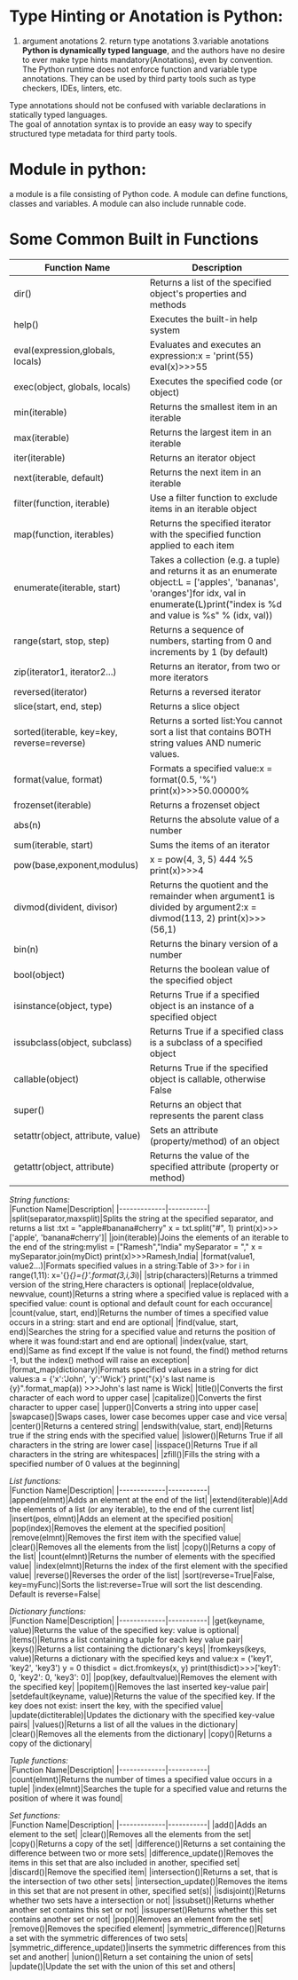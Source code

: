 # Type Hinting or Anotation is Python: <br>
1. argument anotations 2. return type anotations 3.variable anotations   
**Python is dynamically typed language**, and the authors have no desire to ever make type hints mandatory(Anotations), even by convention.
The Python runtime does not enforce function and variable type annotations. They can be used by third party tools such as type checkers, IDEs, linters, etc.

Type annotations should not be confused with variable declarations in statically typed languages.    
The goal of annotation syntax is to provide an easy way to specify structured type metadata for third party tools.   
# Module in python: 
a module is a file consisting of Python code. A module can define functions, classes and variables. A module can also include runnable code.      
# Some Common Built in Functions     
|Function Name|Description|
|------------------|-----------|
|dir()|	Returns a list of the specified object's properties and methods|
|help()|Executes the built-in help system
|eval(expression,globals, locals)|Evaluates and executes an expression:x = 'print(55) eval(x)>>>55|
|exec(object, globals, locals)|Executes the specified code (or object)|
|min(iterable)|	Returns the smallest item in an iterable|
|max(iterable)|	Returns the largest item in an iterable|
|iter(iterable)|	Returns an iterator object|
|next(iterable, default)|	Returns the next item in an iterable|
|filter(function, iterable)|Use a filter function to exclude items in an iterable object|
|map(function, iterables)|Returns the specified iterator with the specified function applied to each item|
|enumerate(iterable, start)|Takes a collection (e.g. a tuple) and returns it as an enumerate object:L = ['apples', 'bananas', 'oranges']for idx, val in enumerate(L)print("index is %d and value is %s" % (idx, val))|
|range(start, stop, step)|Returns a sequence of numbers, starting from 0 and increments by 1 (by default)|
|zip(iterator1, iterator2...)|Returns an iterator, from two or more iterators
|reversed(iterator)|Returns a reversed iterator|
|slice(start, end, step)|Returns a slice object|
|sorted(iterable, key=key, reverse=reverse)|Returns a sorted list:You cannot sort a list that contains BOTH string values AND numeric values.|
|format(value, format)|	Formats a specified value:x = format(0.5, '%') print(x)>>>50.00000%|
|frozenset(iterable)|Returns a frozenset object|
|abs(n)|Returns the absolute value of a number|
|sum(iterable, start)|	Sums the items of an iterator|
|pow(base,exponent,modulus)|x = pow(4, 3, 5) 4*4*4 %5 print(x)>>>4 |
|divmod(divident, divisor)| Returns the quotient and the remainder when argument1 is divided by argument2:x = divmod(113, 2) print(x)>>>(56,1)|
|bin(n)|Returns the binary version of a number|
|bool(object)|	Returns the boolean value of the specified object|
|isinstance(object, type)|Returns True if a specified object is an instance of a specified object|
|issubclass(object, subclass)|	Returns True if a specified class is a subclass of a specified object|
|callable(object)|Returns True if the specified object is callable, otherwise False|
|super()|Returns an object that represents the parent class|
|setattr(object, attribute, value)|Sets an attribute (property/method) of an object|
|getattr(object, attribute)|Returns the value of the specified attribute (property or method)|             

*String functions:*   
|Function Name|Description|
|-------------|-----------|
|split(separator,maxsplit)|Splits the string at the specified separator, and returns a list :txt = "apple#banana#cherry" x = txt.split("#", 1) print(x)>>>['apple', 'banana#cherry']|
|join(iterable)|Joins the elements of an iterable to the end of the string:mylist = ["Ramesh","India" mySeparator = "," x = mySeparator.join(myDict) print(x)>>>Ramesh,India|
|format(value1, value2...)|Formats specified values in a string:Table of 3>> for i in range(1,11): x='{}*{}={}'.format(3,i,3*i)|
|strip(characters)|Returns a trimmed version of the string,Here characters is optional|
|replace(oldvalue, newvalue, count)|Returns a string where a specified value is replaced with a specified value: count is optional and default count for each occurance|
|count(value, start, end)|Returns the number of times a specified value occurs in a string: start and end are optional|
|find(value, start, end)|Searches the string for a specified value and returns the position of where it was found:start and end are optional|
|index(value, start, end)|Same as find except If the value is not found, the find() method returns -1, but the index() method will raise an exception|
|format_map(dictionary)|Formats specified values in a string for dict values:a = {'x':'John', 'y':'Wick'} print("{x}'s last name is {y}".format_map(a)) >>>John's last name is Wick|
|title()|Converts the first character of each word to upper case|
|capitalize()|Converts the first character to upper case|
|upper()|Converts a string into upper case|
|swapcase()|Swaps cases, lower case becomes upper case and vice versa|
|center()|Returns a centered string|
|endswith(value, start, end)|Returns true if the string ends with the specified value|
|islower()|Returns True if all characters in the string are lower case|
|isspace()|Returns True if all characters in the string are whitespaces|
|zfill()|Fills the string with a specified number of 0 values at the beginning|

*List functions:*   
|Function Name|Description|
|-------------|-----------|
|append(elmnt)|Adds an element at the end of the list|
|extend(iterable)|Add the elements of a list (or any iterable), to the end of the current list|
|insert(pos, elmnt)|Adds an element at the specified position|
|pop(index)|Removes the element at the specified position|
|remove(elmnt)|Removes the first item with the specified value|
|clear()|Removes all the elements from the list|
|copy()|Returns a copy of the list|
|count(elmnt)|Returns the number of elements with the specified value|
|index(elmnt)|Returns the index of the first element with the specified value|
|reverse()|Reverses the order of the list|
|sort(reverse=True|False, key=myFunc)|Sorts the list:reverse=True will sort the list descending. Default is reverse=False|


*Dictionary functions:*   
|Function Name|Description|
|-------------|-----------|
|get(keyname, value)|Returns the value of the specified key: value is optional|
|items()|Returns a list containing a tuple for each key value pair|
|keys()|Returns a list containing the dictionary's keys|
|fromkeys(keys, value)|Returns a dictionary with the specified keys and value:x = ('key1', 'key2', 'key3') y = 0 thisdict = dict.fromkeys(x, y) print(thisdict)>>>['key1': 0, 'key2': 0, 'key3': 0]|
|pop(key, defaultvalue)|Removes the element with the specified key|
|popitem()|Removes the last inserted key-value pair|
|setdefault(keyname, value)|Returns the value of the specified key. If the key does not exist: insert the key, with the specified value|
|update(dictiterable)|Updates the dictionary with the specified key-value pairs|
|values()|Returns a list of all the values in the dictionary|
|clear()|Removes all the elements from the dictionary|
|copy()|Returns a copy of the dictionary|

*Tuple functions:*   
|Function Name|Description|
|-------------|-----------|
|count(elmnt)|Returns the number of times a specified value occurs in a tuple|
|index(elmnt)|Searches the tuple for a specified value and returns the position of where it was found|

*Set functions:*   
|Function Name|Description|
|-------------|-----------|
|add()|Adds an element to the set|
|clear()|Removes all the elements from the set|
|copy()|Returns a copy of the set|
|difference()|Returns a set containing the difference between two or more sets|
|difference_update()|Removes the items in this set that are also included in another, specified set|
|discard()|Remove the specified item|
|intersection()|Returns a set, that is the intersection of two other sets|
|intersection_update()|Removes the items in this set that are not present in other, specified set(s)|
|isdisjoint()|Returns whether two sets have a intersection or not|
|issubset()|Returns whether another set contains this set or not|
|issuperset()Returns whether this set contains another set or not|
|pop()|Removes an element from the set|
|remove()|Removes the specified element|
|symmetric_difference()|Returns a set with the symmetric differences of two sets|
|symmetric_difference_update()|inserts the symmetric differences from this set and another|
|union()|Return a set containing the union of sets|
|update()|Update the set with the union of this set and others|


